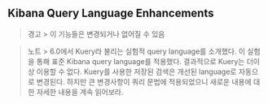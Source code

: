 ## Kibana Query Language Enhancements

> 경고 > 이 기능들은 변경되거나 없어질 수 있음

> 노트 > 6.0에서 Kuery라 불리는 실험적 query language를 소개했다. 이 실험을 통해 표준 Kibana query language를 적용했다.  결과적으로 Kuery는 더이상 이용할 수 없다. Kuery를 사용한 저장된 검색은 개선된 language로 자동으로 변경된다. 하지만 큰 변경사항이 쿼리 문법에 적용되었으니 새로운 내용에 대한 자세한 내용을 계속 읽어보라.



